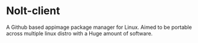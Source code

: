 # Nolt-client
A Github based appimage package manager for Linux.
Aimed to be portable across multiple linux distro with a Huge amount of software.
